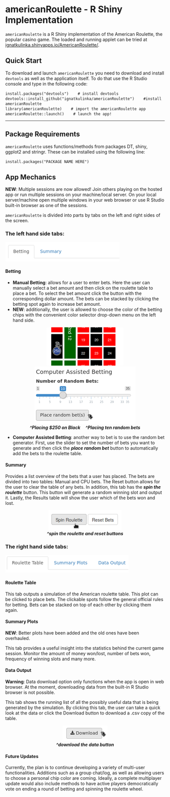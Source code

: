 # americanRoulette - R Shiny Implementation
`americanRoulette` is a R Shiny implementation of the American Roulette, the popular casino game. The loaded and running applet can be tried at [ignatkulinka.shinyapps.io/AmericanRoulette/](http://ignatkulinka.shinyapps.io/AmericanRoulette/).


## Quick Start
To download and launch `americanRoulette` you need to download and install `devtools` as well as the application itself. To do that use the R Studio console and type in the following code:

    install.packages("devtools")    # install devtools
    devtools::install_github("ignatkulinka/americanRoulette")    #install americanRoulette
    library(americanRoulette)    # import the americanRoulette app
    americanRoulette::launch()    # launch the app!

---

## Package Requirements 
`americanRoulette` uses functions/methods from packages DT, shiny, ggplot2 and stringr. These can be installed using the following line:
    
    install.packages("PACKAGE NAME HERE")

## App Mechanics
**NEW**: Multiple sessions are now allowed! Join others playing on the hosted app or run multiple sessions on your machine/local server. On your local server/machine open multiple windows in your web browser or use R Studio built-in browser as one of the sessions.


`americanRoulette` is divided into parts by tabs on the left and right sides of the screen.

### The left hand side tabs:

![left hand side tabs](inst/images/lhs_tabs.png)

#### Betting


* **Manual Betting**: allows for a user to enter bets. Here the user can manually select a bet amount and then click on the roulette table to place a bet. To select the bet amount click the button with the corresponding dollar amount. The bets can be stacked by clicking the betting spot again to increase bet amount. 
* **NEW**: additionally, the user is allowed to choose the color of the betting chips with the convenient color selector drop-down menu on the left hand side.  

<p align="center">
  <img src="inst/images/250_black.png"> <img src="inst/images/placing_ten.png">
  <br/>
  <i><b>^Placing $250 on Black &nbsp;&nbsp;&nbsp; ^Placing ten random bets</b></i>
</p>


* **Computer Assisted Betting**: another way to bet is to use the random bet generator. First, use the slider to set the number of bets you want to generate and then click the _**place random bet**_ button to automatically add the bets to the roulette table. 


#### Summary
Provides a list overview of the bets that a user has placed. The bets are divided into two tables: Manual and CPU bets. The Reset button allows for the user to clear the table of any bets. In addition, this tab has the _**spin the roulette**_ button. This button will generate a random winning slot and output it. Lastly, the Results table will show the user which of the bets won and lost.  

<p align="center">
   <img src="inst/images/spin_reset.png"> 
   <br/>
   <i><b>^spin the roulette and reset buttons</b></i>
</p>

### The right hand side tabs:

![right hand side tabs](inst/images/rhs_tabs.png)

#### Roulette Table
This tab outputs a simulation of the American roulette table. This plot can be clicked to place bets. The clickable spots follow the general official rules for betting. Bets can be stacked on top of each other by clicking them again.

#### Summary Plots
**NEW**: Better plots have been added and the old ones have been overhauled. 

This tab provides a useful insight into the statistics behind the current game session. Monitor the amount of money won/lost, number of bets won, frequency of winning slots and many more. 

#### Data Output
**Warning**: Data download option only functions when the app is open in web browser. At the moment, downloading data from the built-in R Studio browser is not possible.

This tab shows the running list of all the possibly useful data that is being generated by the simulation. By clicking this tab, the user can take a quick look at the data or click the Download button to download a .csv copy of the table.

<p align="center">
  <img src="inst/images/download_data.png"> 
  <br/>
  <i><b>^download the data button</b></i>
</p>

#### Future Updates
Currently, the plan is to continue developing a variety of multi-user functionalities. Additions such as a group chat/log, as well as allowing users to choose a personal chip color are coming. Ideally, a complete multiplayer update would also include methods to have active players democratically vote on ending a round of betting and spinning the roulette wheel.





